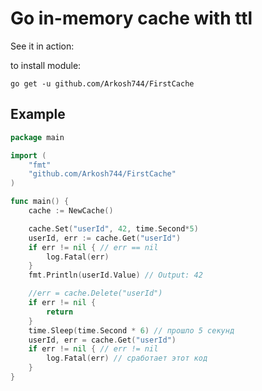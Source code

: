 Go in-memory cache with ttl
================================

See it in action:

to install module:

    go get -u github.com/Arkosh744/FirstCache

## Example

```go
package main

import (
	"fmt"
	"github.com/Arkosh744/FirstCache"
)

func main() {
	cache := NewCache()

	cache.Set("userId", 42, time.Second*5)
	userId, err := cache.Get("userId")
	if err != nil { // err == nil
		log.Fatal(err)
	}
	fmt.Println(userId.Value) // Output: 42

	//err = cache.Delete("userId")
	if err != nil {
		return
	}
	time.Sleep(time.Second * 6) // прошло 5 секунд
	userId, err = cache.Get("userId")
	if err != nil { // err != nil
		log.Fatal(err) // сработает этот код
	}
}
```

